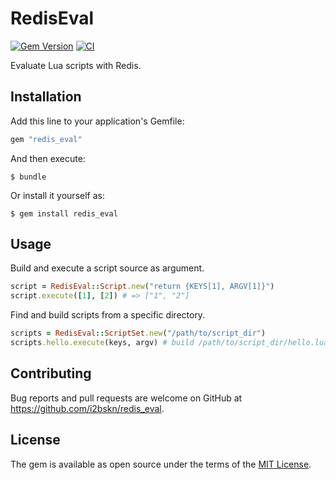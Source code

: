 # RedisEval

[![Gem Version](https://badge.fury.io/rb/redis_eval.svg)](https://badge.fury.io/rb/redis_eval)
[![CI](https://github.com/i2bskn/redis_eval/actions/workflows/ci.yml/badge.svg?branch=master)](https://github.com/i2bskn/redis_eval/actions?query=workflow%3ACI)

Evaluate Lua scripts with Redis.

## Installation

Add this line to your application's Gemfile:

```ruby
gem "redis_eval"
```

And then execute:

    $ bundle

Or install it yourself as:

    $ gem install redis_eval

## Usage

Build and execute a script source as argument.

```ruby
script = RedisEval::Script.new("return {KEYS[1], ARGV[1]}")
script.execute([1], [2]) # => ["1", "2"]
```

Find and build scripts from a specific directory.

```ruby
scripts = RedisEval::ScriptSet.new("/path/to/script_dir")
scripts.hello.execute(keys, argv) # build /path/to/script_dir/hello.lua and run.
```
## Contributing

Bug reports and pull requests are welcome on GitHub at https://github.com/i2bskn/redis_eval.

## License

The gem is available as open source under the terms of the [MIT License](http://opensource.org/licenses/MIT).
